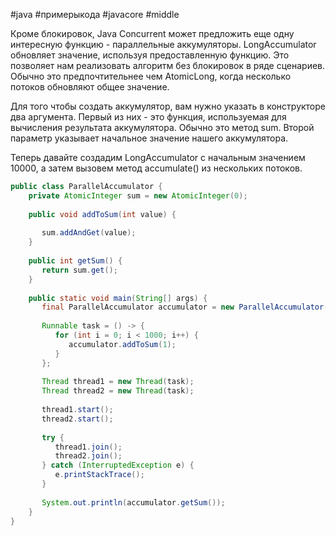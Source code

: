 #java #примерыкода #javacore #middle 

Кроме блокировок, Java Concurrent может предложить еще одну интересную функцию - параллельные аккумуляторы. LongAccumulator обновляет значение, используя предоставленную функцию. Это позволяет нам реализовать алгоритм без блокировок в ряде сценариев. Обычно это предпочтительнее чем AtomicLong, когда несколько потоков обновляют общее значение.

Для того чтобы создать аккумулятор, вам нужно указать в конструкторе два аргумента. Первый из них - это функция, используемая для вычисления результата аккумулятора. Обычно это метод sum. Второй параметр указывает начальное значение нашего аккумулятора.

Теперь давайте создадим LongAccumulator с начальным значением 10000, а затем вызовем метод accumulate() из нескольких потоков.

```java
public class ParallelAccumulator {  
    private AtomicInteger sum = new AtomicInteger(0);  
  
    public void addToSum(int value) {  
  
       sum.addAndGet(value);  
    }  
  
    public int getSum() {  
       return sum.get();  
    }  
  
    public static void main(String[] args) {  
       final ParallelAccumulator accumulator = new ParallelAccumulator();  
  
       Runnable task = () -> {  
          for (int i = 0; i < 1000; i++) {  
             accumulator.addToSum(1);  
          }  
       };  
  
       Thread thread1 = new Thread(task);  
       Thread thread2 = new Thread(task);  
  
       thread1.start();  
       thread2.start();  
  
       try {  
          thread1.join();  
          thread2.join();  
       } catch (InterruptedException e) {  
          e.printStackTrace();  
       }  
  
       System.out.println(accumulator.getSum());  
    }  
}
```